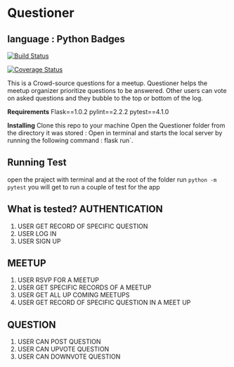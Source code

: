 # Questioner
 language : Python
**Badges**
---

[![Build Status](https://travis-ci.org/JosephNjuguna/Questioner.svg?branch=develop)](https://travis-ci.org/JosephNjuguna/Questioner)

[![Coverage Status](https://coveralls.io/repos/github/JosephNjuguna/Questioner/badge.svg?branch=develop)](https://coveralls.io/github/JosephNjuguna/Questioner?branch=develop)

This is a Crowd-source questions for a meetup. Questioner helps the meetup organizer prioritize
questions to be answered. Other users can vote on asked questions and they bubble to the top
or bottom of the log.

**Requirements**
Flask==1.0.2
pylint==2.2.2
pytest==4.1.0

**Installing**
Clone this repo to your machine
Open the Questioner folder from the directory it was stored :
Open in terminal  and starts the local server by running the following command : flask run`.

**Running Test**
---
open the praject with terminal and
at the root of the folder run `python -m pytest`
you will get to run a couple of test for the app

**What is tested?**
AUTHENTICATION
---
  1. USER GET RECORD OF SPECIFIC QUESTION
  2. USER LOG IN 
  3. USER SIGN UP

MEETUP
---
1. USER RSVP FOR A MEETUP
2. USER GET SPECIFIC RECORDS OF A MEETUP
3. USER GET ALL UP COMING MEETUPS
4. USER GET RECORD OF SPECIFIC QUESTION IN A MEET UP
 
QUESTION
---
 1. USER CAN POST QUESTION
 2. USER CAN UPVOTE QUESTION 
 3. USER CAN DOWNVOTE QUESTION
